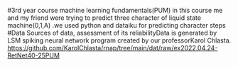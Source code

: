 #3rd year course machine learning fundamentals(PUM)
in this course me and my friend were trying to predict three character of liquid state machine(0,1,A) .we used python and dataiku for predicting character 
steps 
#Data
Sources of data, assessment of its reliabilityData is generated by LSM spiking neural network program created by our professorKarol Chlasta.
https://github.com/KarolChlasta/rnap/tree/main/dat/raw/ex2022.04.24-RetNet40-25PUM
